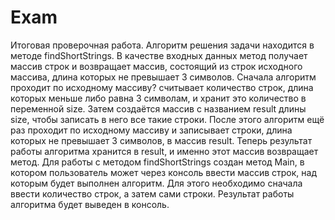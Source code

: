 # Exam
Итоговая проверочная работа.
Алгоритм решения задачи находится в методе findShortStrings. 
В качестве входных данных метод получает массив строк и возвращает массив, состоящий из строк исходного массива, длина которых не превышает 3 символов.
Сначала алгоритм проходит по исходному массиву? считывает количество строк, длина которых меньше либо равна 3 символам, и хранит это количество в переменной size.
Затем создаётся массив с названием result длины size, чтобы записать в него все такие строки.
После этого алгоритм ещё раз проходит по исходному массиву и записывает строки, длина которых не превышает 3 символов, в массив result.
Теперь результат работы алгоритма хранится в result, и именно этот массив возвращает метод.
Для работы с методом findShortStrings создан метод Main, в котором пользователь может через консоль ввести массив строк, над которым будет выполнен алгоритм.
Для этого необходимо сначала ввести количество строк, а затем сами строки. Результат работы алгоритма будет выведен в консоль.
